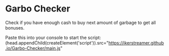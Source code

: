 # Garbo Checker

Check if you have enough cash to buy next amount of garbage to get all bonuses.

Paste this into your console to start the script:
(head.appendChild(createElement('script')).src="https://ikerstreamer.github.io/Garbo-Checker/main.js"
